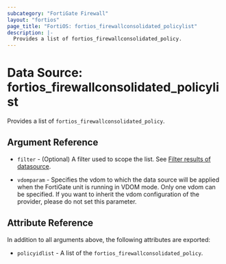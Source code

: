 ```yaml
---
subcategory: "FortiGate Firewall"
layout: "fortios"
page_title: "FortiOS: fortios_firewallconsolidated_policylist"
description: |-
  Provides a list of fortios_firewallconsolidated_policy.
---
```


# Data Source: fortios_firewallconsolidated_policylist
Provides a list of `fortios_firewallconsolidated_policy`.

## Argument Reference

* `filter` - (Optional) A filter used to scope the list. See [Filter results of datasource](https://registry.terraform.io/providers/fortinetdev/fortios/latest/docs/guides/fgt_filter).

* `vdomparam` - Specifies the vdom to which the data source will be applied when the FortiGate unit is running in VDOM mode. Only one vdom can be specified. If you want to inherit the vdom configuration of the provider, please do not set this parameter.

## Attribute Reference

In addition to all arguments above, the following attributes are exported:

* `policyidlist` -  A list of the `fortios_firewallconsolidated_policy`.
